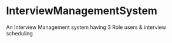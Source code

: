 # InterviewManagementSystem
An Interview Management system having 3 Role users &amp; interview scheduling
